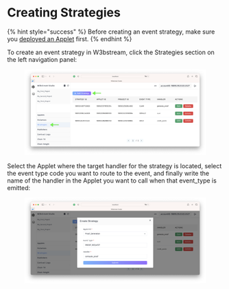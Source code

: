 # Creating Strategies

{% hint style="success" %}
Before creating an event strategy, make sure you [deployed an Applet](https://app.gitbook.com/o/-MQ9LhchTp7\_QJr-AYG0/s/5whGkGlpM5BFduENPztv/) first.
{% endhint %}

To create an event strategy in W3bstream, click the Strategies section on the left navigation panel:

<figure><img src="../../.gitbook/assets/image (5) (2).png" alt=""><figcaption></figcaption></figure>

Select the Applet where the target handler for the strategy is located, select the event type code you want to route to the event, and finally write the name of the handler in the Applet you want to call when that event\_type is emitted:

<figure><img src="../../.gitbook/assets/image (2) (1).png" alt=""><figcaption></figcaption></figure>
